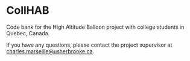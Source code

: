 # CollHAB
Code bank for the High Altitude Balloon project with college students in Quebec, Canada.

If you have any questions, please contact the project supervisor at charles.marseille@usherbrooke.ca.
